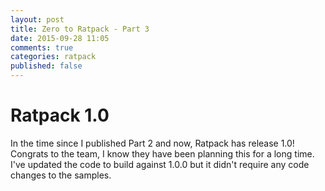 ```yaml
---
layout: post
title: Zero to Ratpack - Part 3
date: 2015-09-28 11:05
comments: true
categories: ratpack
published: false
---
```


# Ratpack 1.0

In the time since I published Part 2 and now, Ratpack has release 1.0! Congrats to the team, I know they have been planning this for a long time. I've updated the code to build against 1.0.0 but it didn't require any code changes to the samples. 